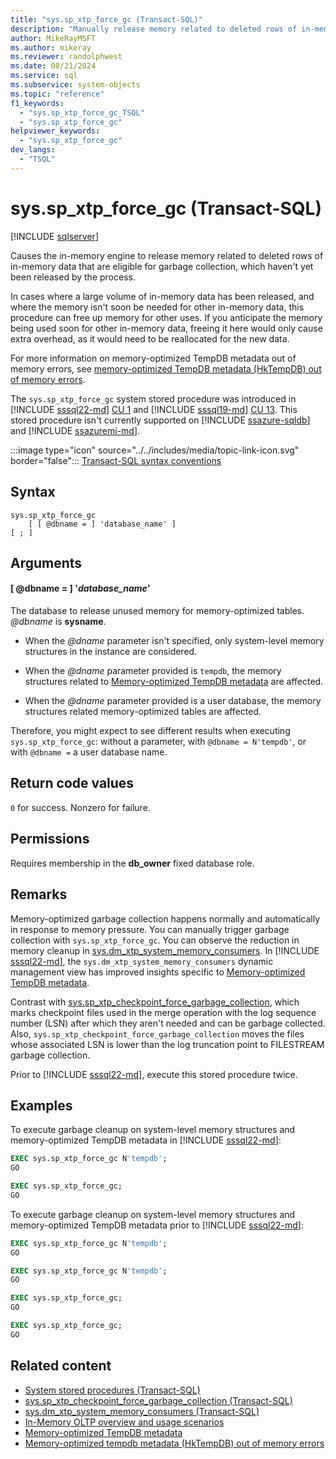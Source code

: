 ```yaml
---
title: "sys.sp_xtp_force_gc (Transact-SQL)"
description: "Manually release memory related to deleted rows of in-memory data that are eligible for garbage collection."
author: MikeRayMSFT
ms.author: mikeray
ms.reviewer: randolphwest
ms.date: 08/21/2024
ms.service: sql
ms.subservice: system-objects
ms.topic: "reference"
f1_keywords:
  - "sys.sp_xtp_force_gc_TSQL"
  - "sys.sp_xtp_force_gc"
helpviewer_keywords:
  - "sys.sp_xtp_force_gc"
dev_langs:
  - "TSQL"
---
```

# sys.sp_xtp_force_gc (Transact-SQL)

[!INCLUDE [sqlserver](../../includes/applies-to-version/sqlserver.md)]

Causes the in-memory engine to release memory related to deleted rows of in-memory data that are eligible for garbage collection, which haven't yet been released by the process.

In cases where a large volume of in-memory data has been released, and where the memory isn't soon be needed for other in-memory data, this procedure can free up memory for other uses. If you anticipate the memory being used soon for other in-memory data, freeing it here would only cause extra overhead, as it would need to be reallocated for the new data.

For more information on memory-optimized TempDB metadata out of memory errors, see [memory-optimized TempDB metadata (HkTempDB) out of memory errors](/troubleshoot/sql/admin/memory-optimized-tempdb-out-of-memory).

The `sys.sp_xtp_force_gc` system stored procedure was introduced in [!INCLUDE [sssql22-md](../../includes/sssql22-md.md)] [CU 1](/troubleshoot/sql/releases/sqlserver-2022/cumulativeupdate1#2087479) and [!INCLUDE [sssql19-md](../../includes/sssql19-md.md)] [CU 13](/troubleshoot/sql/releases/sqlserver-2019/cumulativeupdate13). This stored procedure isn't currently supported on [!INCLUDE [ssazure-sqldb](../../includes/ssazure-sqldb.md)] and [!INCLUDE [ssazuremi-md](../../includes/ssazuremi-md.md)].

:::image type="icon" source="../../includes/media/topic-link-icon.svg" border="false"::: [Transact-SQL syntax conventions](../../t-sql/language-elements/transact-sql-syntax-conventions-transact-sql.md)

## Syntax

```syntaxsql
sys.sp_xtp_force_gc
    [ [ @dbname = ] 'database_name' ]
[ ; ]
```

## Arguments

#### [ @dbname = ] '*database_name*'

The database to release unused memory for memory-optimized tables. *@dbname* is **sysname**.

- When the *@dname* parameter isn't specified, only system-level memory structures in the instance are considered.

- When the *@dname* parameter provided is `tempdb`, the memory structures related to [Memory-optimized TempDB metadata](../databases/tempdb-database.md#memory-optimized-tempdb-metadata) are affected.

- When the *@dname* parameter provided is a user database, the memory structures related memory-optimized tables are affected.

Therefore, you might expect to see different results when executing `sys.sp_xtp_force_gc`: without a parameter, with `@dbname = N'tempdb'`, or with `@dbname =` a user database name.

## Return code values

`0` for success. Nonzero for failure.

## Permissions

Requires membership in the **db_owner** fixed database role.

## Remarks

Memory-optimized garbage collection happens normally and automatically in response to memory pressure. You can manually trigger garbage collection with `sys.sp_xtp_force_gc`. You can observe the reduction in memory cleanup in [sys.dm_xtp_system_memory_consumers](../system-dynamic-management-views/sys-dm-xtp-system-memory-consumers-transact-sql.md). In [!INCLUDE [sssql22-md](../../includes/sssql22-md.md)], the `sys.dm_xtp_system_memory_consumers` dynamic management view has improved insights specific to [Memory-optimized TempDB metadata](../databases/tempdb-database.md#memory-optimized-tempdb-metadata).

Contrast with [sys.sp_xtp_checkpoint_force_garbage_collection](sys-sp-xtp-checkpoint-force-garbage-collection-transact-sql.md), which marks checkpoint files used in the merge operation with the log sequence number (LSN) after which they aren't needed and can be garbage collected. Also, `sys.sp_xtp_checkpoint_force_garbage_collection` moves the files whose associated LSN is lower than the log truncation point to FILESTREAM garbage collection.

Prior to [!INCLUDE [sssql22-md](../../includes/sssql22-md.md)], execute this stored procedure twice.

## Examples

To execute garbage cleanup on system-level memory structures and memory-optimized TempDB metadata in [!INCLUDE [sssql22-md](../../includes/sssql22-md.md)]:

```sql
EXEC sys.sp_xtp_force_gc N'tempdb';
GO

EXEC sys.sp_xtp_force_gc;
GO
```

To execute garbage cleanup on system-level memory structures and memory-optimized TempDB metadata prior to [!INCLUDE [sssql22-md](../../includes/sssql22-md.md)]:

```sql
EXEC sys.sp_xtp_force_gc N'tempdb';
GO

EXEC sys.sp_xtp_force_gc N'tempdb';
GO

EXEC sys.sp_xtp_force_gc;
GO

EXEC sys.sp_xtp_force_gc;
GO
```

## Related content

- [System stored procedures (Transact-SQL)](system-stored-procedures-transact-sql.md)
- [sys.sp_xtp_checkpoint_force_garbage_collection (Transact-SQL)](sys-sp-xtp-checkpoint-force-garbage-collection-transact-sql.md)
- [sys.dm_xtp_system_memory_consumers (Transact-SQL)](../system-dynamic-management-views/sys-dm-xtp-system-memory-consumers-transact-sql.md)
- [In-Memory OLTP overview and usage scenarios](../in-memory-oltp/overview-and-usage-scenarios.md)
- [Memory-optimized TempDB metadata](../databases/tempdb-database.md#memory-optimized-tempdb-metadata)
- [Memory-optimized tempdb metadata (HkTempDB) out of memory errors](/troubleshoot/sql/admin/memory-optimized-tempdb-out-of-memory)
